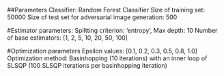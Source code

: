 ##Parameters
Classifier: Random Forest Classifier
Size of training set: 50000
Size of test set for adversarial image generation: 500

#Estimator parameters:
Spiltting criterion: ‘entropy’, Max depth: 10
Number of base estimators: [1, 2, 5, 10, 20, 50, 100]

#Optimization parameters
Epsilon values: [0.1, 0.2, 0.3, 0.5, 0.8, 1.0]
Optimization method: Basinhopping (10 iterations) with an inner loop of SLSQP (100 SLSQP iterations per basinhopping iteration)






